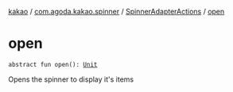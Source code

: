 [kakao](../../index.md) / [com.agoda.kakao.spinner](../index.md) / [SpinnerAdapterActions](index.md) / [open](./open.md)

# open

`abstract fun open(): `[`Unit`](https://kotlinlang.org/api/latest/jvm/stdlib/kotlin/-unit/index.html)

Opens the spinner to display it's items

